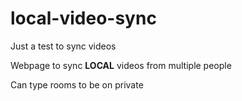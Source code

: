 # local-video-sync
Just a test to sync videos

Webpage to sync **LOCAL** videos from multiple people

Can type rooms to be on private

